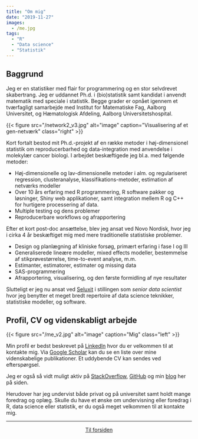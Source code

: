 ```yaml
---
title: "Om mig"
date: "2019-11-27"
images:
  - /me.jpg
tags:
  - "R"
  - "Data science"
  - "Statistik"
---
```



## Baggrund 

Jeg er en statistiker med flair for programmering og en stor selvdrevet skabertrang. Jeg er uddannet Ph.d. i (bio)statistik samt kandidat i anvendt matematik med speciale i statistik. Begge grader er opnået igennem et tværfagligt samarbejde med Institut for Matematiske Fag, Aalborg Universitet, og Hæmatologisk Afdeling, Aalborg Universitetshospital. 

{{< figure src="/network2_v3.jpg" alt="image" caption="Visualisering af et gen-netværk" class="right" >}}

Kort fortalt bestod mit Ph.d.-projekt af en række metoder i høj-dimensionel statistik om reproducerbarhed og data-integration med anvendelse i molekylær cancer biologi. I arbejdet beskæftigede jeg bl.a. med følgende metoder:

 * Høj-dimensionelle og lav-dimensionelle metoder i alm. og regulariseret regression, clusteranalyse, klassifikations-metoder, estimation af netværks modeller
 * Over 10 års erfaring med R programmering, R software pakker og løsninger, Shiny web applikationer, samt integration mellem R og C++ for hurtigere processering af data.
 * Multiple testing og dens problemer
 * Reproducerbare workflows og afrapportering

Efter et kort post-doc ansættelse, blev jeg ansat ved Novo Nordisk, hvor jeg i cirka 4 år beskæftiget mig med mere traditionelle statistiske problemer.

 * Design og planlægning af kliniske forsøg, primært erfaring i fase I og III
 * Generaliserede lineære modeller, mixed effects modeller, bestemmelse af stikprøvestørrelse, time-to-event analyse, m.m.
 * Estimanter, estimatorer, estimater og missing data
 * SAS-programmering
 * Afrapportering, visualisering, og den første formidling af nye resultater

Slutteligt er jeg nu ansat ved [Seluxit](http://seluxit.com) i stillingen som *senior data scientist* hvor jeg benytter et meget bredt repertoire af data science teknikker, statistiske modeller, og software.  


## Profil, CV og videnskabligt arbejde

{{< figure src="/me_v2.jpg" alt="image" caption="Mig" class="left" >}}

Min profil er bedst beskrevet på [LinkedIn](https://www.linkedin.com/in/aebilgrau) hvor du er velkommen til at kontakte mig. Via [Google Scholar](https://scholar.google.dk/citations?user=zQNl61YAAAAJ) kan du se en liste over mine videnskabelige publikationer. Et uddybende CV kan sendes ved efterspørgsel.

Jeg er også så vidt muligt aktiv på [StackOverflow](https://stackoverflow.com/users/1568306/anders-ellern-bilgrau), [GitHub](https://github.com/AEBilgrau) og min [blog](/posts/) her på siden.

Herudover har jeg undervist både privat og på universitet samt holdt mange foredrag og oplæg. Skulle du have et ønske om undervisning eller foredrag i R, data science eller statistik, er du også meget velkommen til at kontakte mig. 

---

<p align="center">
<a href="/">Til forsiden</a>
</p>
